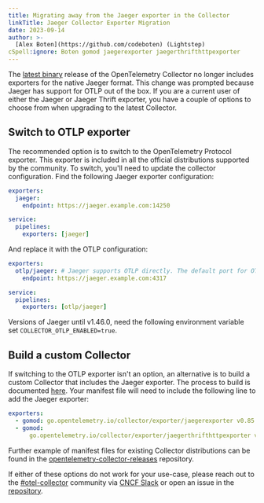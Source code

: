 ```yaml
---
title: Migrating away from the Jaeger exporter in the Collector
linkTitle: Jaeger Collector Exporter Migration
date: 2023-09-14
author: >-
  [Alex Boten](https://github.com/codeboten) (Lightstep)
cSpell:ignore: Boten gomod jaegerexporter jaegerthrifthttpexporter
---
```


The
[latest binary](https://github.com/open-telemetry/opentelemetry-collector-releases/releases/tag/v0.85.0)
release of the OpenTelemetry Collector no longer includes exporters for the
native Jaeger format. This change was prompted because Jaeger has support for
OTLP out of the box. If you are a current user of either the Jaeger or Jaeger
Thrift exporter, you have a couple of options to choose from when upgrading to
the latest Collector.

## Switch to OTLP exporter

The recommended option is to switch to the OpenTelemetry Protocol exporter. This
exporter is included in all the official distributions supported by the
community. To switch, you'll need to update the collector configuration. Find
the following Jaeger exporter configuration:

```yaml
exporters:
  jaeger:
    endpoint: https://jaeger.example.com:14250

service:
  pipelines:
    exporters: [jaeger]
```

And replace it with the OTLP configuration:

```yaml
exporters:
  otlp/jaeger: # Jaeger supports OTLP directly. The default port for OTLP/gRPC is 4317
    endpoint: https://jaeger.example.com:4317

service:
  pipelines:
    exporters: [otlp/jaeger]
```

Versions of Jaeger until v1.46.0, need the following environment variable set
`COLLECTOR_OTLP_ENABLED=true`.

## Build a custom Collector

If switching to the OTLP exporter isn't an option, an alternative is to build a
custom Collector that includes the Jaeger exporter. The process to build is
documented [here](/docs/collector/custom-collector/). Your manifest file
will need to include the following line to add the Jaeger exporter:

```yaml
exporters:
  - gomod: go.opentelemetry.io/collector/exporter/jaegerexporter v0.85.0
  - gomod:
      go.opentelemetry.io/collector/exporter/jaegerthrifthttpexporter v0.85.0
```

Further example of manifest files for existing Collector distributions can be
found in the
[opentelemetry-collector-releases](https://github.com/open-telemetry/opentelemetry-collector-releases/blob/main/distributions/otelcol)
repository.

If either of these options do not work for your use-case, please reach out to
the [#otel-collector](https://cloud-native.slack.com/archives/C01N6P7KR6W)
community via [CNCF Slack](https://slack.cncf.io) or open an issue in the
[repository](https://github.com/open-telemetry/opentelemetry-collector-contrib/issues/new/choose).
